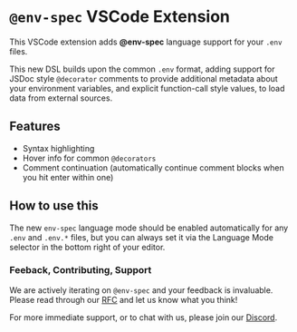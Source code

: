 # `@env-spec` VSCode Extension

This VSCode extension adds **@env-spec** language support for your `.env` files.

This new DSL builds upon the common `.env` format, adding support for JSDoc style `@decorator` comments to provide additional metadata about your environment variables, and explicit function-call style values, to load data from external sources.

## Features

- Syntax highlighting
- Hover info for common `@decorators`
- Comment continuation (automatically continue comment blocks when you hit enter within one)

## How to use this

The new `env-spec` language mode should be enabled automatically for any `.env` and `.env.*` files, but you can always set it via the Language Mode selector in the bottom right of your editor.

### Feeback, Contributing, Support

We are actively iterating on `@env-spec` and your feedback is invaluable. Please read through our [RFC](https://github.com/dmno-dev/varlock/discussions/17) and let us know what you think!

For more immediate support, or to chat with us, please join our [Discord](https://chat.dmno.dev).
